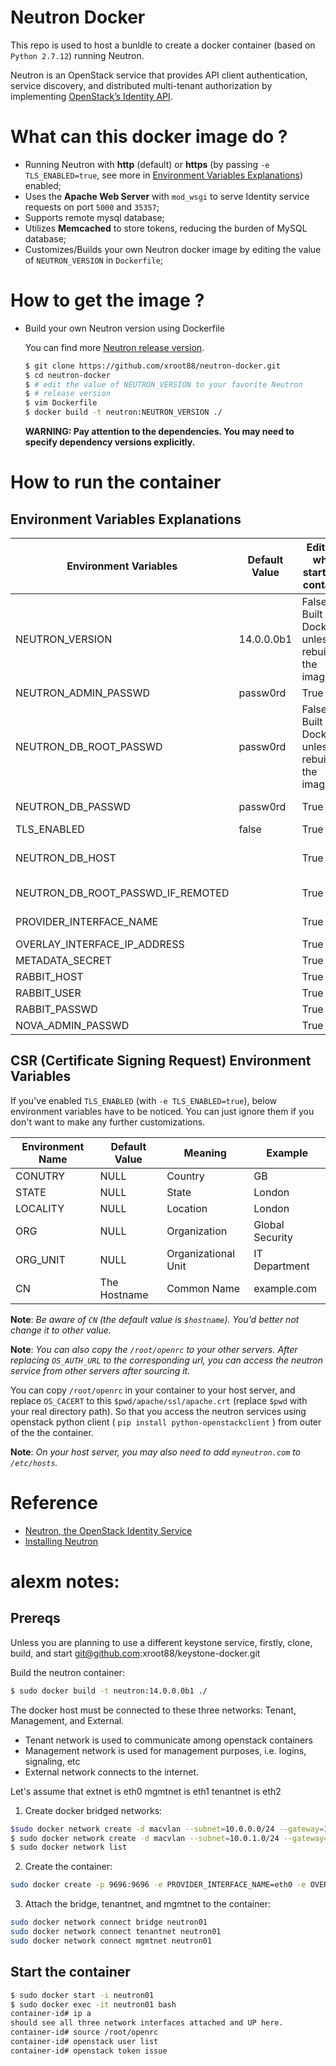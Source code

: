 # Neutron Docker


This repo is used to host a bunldle to create a docker container (based on
`Python 2.7.12`) running Neutron.

Neutron is an OpenStack service that provides API client authentication,
service discovery, and distributed multi-tenant authorization by implementing
[OpenStack’s Identity API](http://specs.openstack.org/openstack/neutron-specs/).


# What can this docker image do ?

* Running Neutron with **http** (default) or
    **https** (by passing `-e TLS_ENABLED=true`,
    see more in [Environment Variables Explanations](https://github.com/dixudx/neutron-docker#environment-variables-explanations)) enabled;
* Uses the **Apache Web Server** with `mod_wsgi` to serve Identity service
    requests on port `5000` and `35357`;
* Supports remote mysql database;
* Utilizes **Memcached** to store tokens, reducing the burden of MySQL database;
* Customizes/Builds your own Neutron docker image by editing the value
    of `NEUTRON_VERSION` in `Dockerfile`;


# How to get the image ?

* Build your own Neutron version using Dockerfile

    You can find more [Neutron release version](https://github.com/openstack/neutron/releases#).

    ```sh
    $ git clone https://github.com/xroot88/neutron-docker.git
    $ cd neutron-docker
    $ # edit the value of NEUTRON_VERSION to your favorite Neutron
    $ # release version
    $ vim Dockerfile
    $ docker build -t neutron:NEUTRON_VERSION ./
    ```

    **WARNING: Pay attention to the dependencies. You may need to specify
    dependency versions explicitly.**

# How to run the container

## Environment Variables Explanations

| Environment Variables              | Default Value | Editable when starting a container                      | Description                                                                                      |
|------------------------------------|---------------|---------------------------------------------------------|--------------------------------------------------------------------------------------------------|
| NEUTRON_VERSION                   | 14.0.0.0b1     | False. Built in Dockerfile unless rebuilding the image. | The release version of Neutron.You can find more at https://github.com/openstack/neutron/tags.   |
| NEUTRON_ADMIN_PASSWD              | passw0rd      | True                                                    | The Neutron admin user password;                                                                  |
| NEUTRON_DB_ROOT_PASSWD            | passw0rd      | False. Built in Dockerfile unless rebuilding the image. | Neutron MySQL (default localhost) database root user password;                                    |
| NEUTRON_DB_PASSWD                 | passw0rd      | True                                                    | Neutron MySQL (default localhost) database neutron user password;                                 |
| TLS_ENABLED                       | false         | True                                                    | Whether to enable tls/https;                                                                      |
| NEUTRON_DB_HOST                   |               | True                                                    | MySQL remote database host; Combined with NEUTRON_DB_ROOT_PASSWD_IF_REMOTED                       |
| NEUTRON_DB_ROOT_PASSWD_IF_REMOTED |               | True                                                    | MySQL remote database root user password; Combined with NEUTRON_DB_HOST                           |
| PROVIDER_INTERFACE_NAME           |               | True                                                    | provider physical network interface name, such as eth0                                            |
| OVERLAY_INTERFACE_IP_ADDRESS      |               | True                                                    | mgmtnet IP address                                                                                |
| METADATA_SECRET                   |               | True                                                    | metadata proxy shared secret                                                                      |
| RABBIT_HOST                       |               | True                                                    | hostname/IP of the rabbitmq server                                                                |
| RABBIT_USER                       |               | True                                                    | rabbitmq user name                                                                                |
| RABBIT_PASSWD                     |               | True                                                    | rabbitmq user password                                                                            |
| NOVA_ADMIN_PASSWD                 |               | True                                                    | nova user password                                                                                |

## CSR (Certificate Signing Request) Environment Variables

If you've enabled `TLS_ENABLED` (with `-e TLS_ENABLED=true`), below environment
variables have to be noticed. You can just ignore them if you
don't want to make any further customizations.

| Environment Name | Default Value | Meaning             | Example         |
|------------------|---------------|---------------------|-----------------|
| CONUTRY          | NULL          | Country             | GB              |
| STATE            | NULL          | State               | London          |
| LOCALITY         | NULL          | Location            | London          |
| ORG              | NULL          | Organization        | Global Security |
| ORG_UNIT         | NULL          | Organizational Unit | IT Department   |
| CN               | The Hostname  | Common Name         | example.com     |

**Note**: *Be aware of `CN` (the default value is `$hostname`). You'd better
not change it to other value.*


**Note**: *You can also copy the `/root/openrc` to your other servers. After replacing
`OS_AUTH_URL` to the corresponding url, you can access the neutron service
from other servers after sourcing it.*

You can copy `/root/openrc` in your container to your host server,
and replace `OS_CACERT` to this `$pwd/apache/ssl/apache.crt`
(replace `$pwd` with your real directory path).
So that you access the neutron services using openstack python client
( `pip install python-openstackclient` ) from outer of the the container.

**Note**: *On your host server,
you may also need to add `myneutron.com` to `/etc/hosts`.*


# Reference

* [Neutron, the OpenStack Identity Service](http://docs.openstack.org/developer/neutron/)
* [Installing Neutron](http://docs.openstack.org/developer/neutron/installing.html)

# alexm notes:

## Prereqs

Unless you are planning to use a different keystone service, firstly, clone, build, and start git@github.com:xroot88/keystone-docker.git


Build the neutron container:

```sh
$ sudo docker build -t neutron:14.0.0.0b1 ./
```

The docker host must be connected to these three networks: Tenant, Management, and External.
* Tenant network is used to communicate among openstack containers
* Management network is used for management purposes, i.e. logins, signaling, etc
* External network connects to the internet.

Let's assume that
extnet is eth0
mgmtnet is eth1
tenantnet is eth2

1. Create docker bridged networks:

```sh
$sudo docker network create -d macvlan --subnet=10.0.0.0/24 --gateway=10.0.0.1 -o parent=eth1 mgmtnet
$ sudo docker network create -d macvlan --subnet=10.0.1.0/24 --gateway=10.0.1.1 -o parent=eth2 tenantnet
$ sudo docker network list
```

2. Create the container:

```sh
sudo docker create -p 9696:9696 -e PROVIDER_INTERFACE_NAME=eth0 -e OVERLAY_INTERFACE_IP_ADDRESS=eth2 -e METADATA_SECRET=cisco123 -e RABBIT_HOST=192.168.2.7 -e RABBIT_USER=rabbit -e RABBIT_PASSWD=cisco123 -e NOVA_ADMIN_PASSWD=cisco123 -e NEUTRON_DB_HOST=192.168.2.6 -e NEUTRON_DB_ROOT_PASSWD_IF_REMOTED=cisco123 -e MEMCACHED_HOST=keystone.ghettocoders.com -e KEYSTONE_HOST=keystone.ghettocoders.com --name neutron01 --hostname neutron.ghettocoders.com --link keystone01 -it neutron:14.0.0.0b1

```

3. Attach the bridge, tenantnet, and mgmtnet to the container:

```sh
sudo docker network connect bridge neutron01
sudo docker network connect tenantnet neutron01
sudo docker network connect mgmtnet neutron01
```

## Start the container

```sh
$ sudo docker start -i neutron01
$ sudo docker exec -it neutron01 bash
container-id# ip a
should see all three network interfaces attached and UP here.
container-id# source /root/openrc
container-id# openstack user list
container-id# openstack token issue
```
